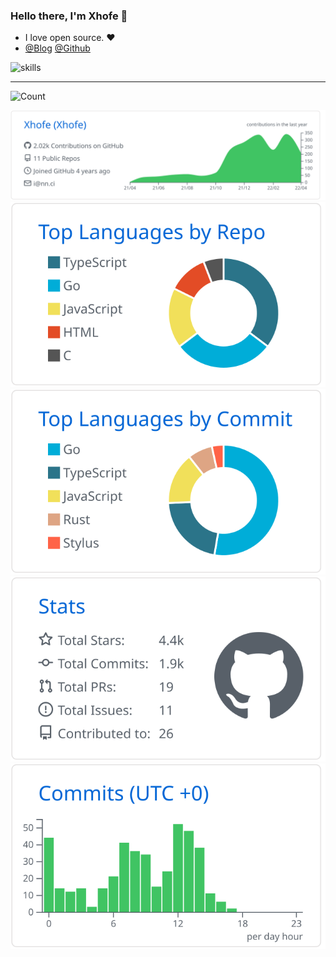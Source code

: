 ### Hello there, I'm Xhofe 👋
- I love open source. ❤️
- [@Blog](https://nn.ci) [@Github](https://github.com/Xhofe)

![skills](https://skillicons.dev/icons?i=go,rust,react,docker,cpp,html,css,ts,cloudflare,git,java,py,linux,md,mysql,stackoverflow,svelte,vscode,vue,workers,tailwind)

---

![Count](https://api.nn.ci/Xhofe/count.svg)

[![](https://raw.githubusercontent.com/Xhofe/Xhofe/main/profile-summary-card-output/github/0-profile-details.svg)](https://github.com/Xhofe)
[![](https://raw.githubusercontent.com/Xhofe/Xhofe/main/profile-summary-card-output/github/1-repos-per-language.svg)](https://github.com/Xhofe) [![](https://raw.githubusercontent.com/Xhofe/Xhofe/main/profile-summary-card-output/github/2-most-commit-language.svg)](https://github.com/Xhofe)
[![](https://raw.githubusercontent.com/Xhofe/Xhofe/main/profile-summary-card-output/github/3-stats.svg)](https://github.com/Xhofe) [![](https://raw.githubusercontent.com/Xhofe/Xhofe/main/profile-summary-card-output/github/4-productive-time.svg)](https://github.com/Xhofe)
